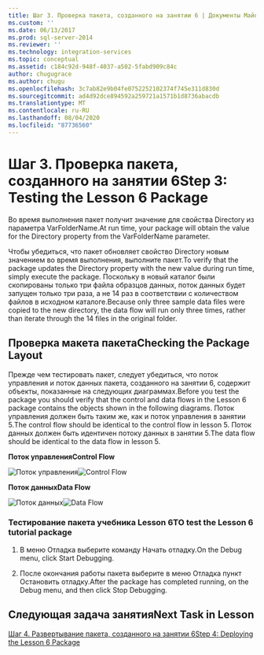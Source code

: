 ```yaml
---
title: Шаг 3. Проверка пакета, созданного на занятии 6 | Документы Майкрософт
ms.custom: ''
ms.date: 06/13/2017
ms.prod: sql-server-2014
ms.reviewer: ''
ms.technology: integration-services
ms.topic: conceptual
ms.assetid: c184c92d-948f-4037-a502-5fabd909c84c
author: chugugrace
ms.author: chugu
ms.openlocfilehash: 3c7ab82e9b04fe0752252102374f745e311d830d
ms.sourcegitcommit: ad4d92dce894592a259721a1571b1d8736abacdb
ms.translationtype: MT
ms.contentlocale: ru-RU
ms.lasthandoff: 08/04/2020
ms.locfileid: "87736560"
---
```

# <a name="step-3-testing-the-lesson-6-package"></a><span data-ttu-id="5f0cc-102">Шаг 3. Проверка пакета, созданного на занятии 6</span><span class="sxs-lookup"><span data-stu-id="5f0cc-102">Step 3: Testing the Lesson 6 Package</span></span>
  <span data-ttu-id="5f0cc-103">Во время выполнения пакет получит значение для свойства Directory из параметра VarFolderName.</span><span class="sxs-lookup"><span data-stu-id="5f0cc-103">At run time, your package will obtain the value for the Directory property from the VarFolderName parameter.</span></span>  
  
 <span data-ttu-id="5f0cc-104">Чтобы убедиться, что пакет обновляет свойство Directory новым значением во время выполнения, выполните пакет.</span><span class="sxs-lookup"><span data-stu-id="5f0cc-104">To verify that the package updates the Directory property with the new value during run time, simply execute the package.</span></span> <span data-ttu-id="5f0cc-105">Поскольку в новый каталог были скопированы только три файла образцов данных, поток данных будет запущен только три раза, а не 14 раз в соответствии с количеством файлов в исходном каталоге.</span><span class="sxs-lookup"><span data-stu-id="5f0cc-105">Because only three sample data files were copied to the new directory, the data flow will run only three times, rather than iterate through the 14 files in the original folder.</span></span>  
  
## <a name="checking-the-package-layout"></a><span data-ttu-id="5f0cc-106">Проверка макета пакета</span><span class="sxs-lookup"><span data-stu-id="5f0cc-106">Checking the Package Layout</span></span>  
 <span data-ttu-id="5f0cc-107">Прежде чем тестировать пакет, следует убедиться, что поток управления и поток данных пакета, созданного на занятии 6, содержит объекты, показанные на следующих диаграммах.</span><span class="sxs-lookup"><span data-stu-id="5f0cc-107">Before you test the package you should verify that the control and data flows in the Lesson 6 package contains the objects shown in the following diagrams.</span></span> <span data-ttu-id="5f0cc-108">Поток управления должен быть таким же, как и поток управления в занятии 5.</span><span class="sxs-lookup"><span data-stu-id="5f0cc-108">The control flow should be identical to the control flow in lesson 5.</span></span> <span data-ttu-id="5f0cc-109">Поток данных должен быть идентичен потоку данных в занятии 5.</span><span class="sxs-lookup"><span data-stu-id="5f0cc-109">The data flow should be identical to the data flow in lesson 5.</span></span>  
  
 <span data-ttu-id="5f0cc-110">**Поток управления**</span><span class="sxs-lookup"><span data-stu-id="5f0cc-110">**Control Flow**</span></span>  
  
 <span data-ttu-id="5f0cc-111">![Поток управления](../../2014/tutorials/media/task3lesson6control.jpg "Поток управления")</span><span class="sxs-lookup"><span data-stu-id="5f0cc-111">![Control Flow](../../2014/tutorials/media/task3lesson6control.jpg "Control Flow")</span></span>  
  
 <span data-ttu-id="5f0cc-112">**Поток данных**</span><span class="sxs-lookup"><span data-stu-id="5f0cc-112">**Data Flow**</span></span>  
  
 <span data-ttu-id="5f0cc-113">![Поток данных](../../2014/tutorials/media/task3lesson6data.jpg "Поток данных")</span><span class="sxs-lookup"><span data-stu-id="5f0cc-113">![Data Flow](../../2014/tutorials/media/task3lesson6data.jpg "Data Flow")</span></span>  
  
### <a name="to-test-the-lesson-6-tutorial-package"></a><span data-ttu-id="5f0cc-114">Тестирование пакета учебника Lesson 6</span><span class="sxs-lookup"><span data-stu-id="5f0cc-114">TO test the Lesson 6 tutorial package</span></span>  
  
1.  <span data-ttu-id="5f0cc-115">В меню Отладка выберите команду Начать отладку.</span><span class="sxs-lookup"><span data-stu-id="5f0cc-115">On the Debug menu, click Start Debugging.</span></span>  
  
2.  <span data-ttu-id="5f0cc-116">После окончания работы пакета выберите в меню Отладка пункт Остановить отладку.</span><span class="sxs-lookup"><span data-stu-id="5f0cc-116">After the package has completed running, on the Debug menu, and then click Stop Debugging.</span></span>  
  
## <a name="next-task-in-lesson"></a><span data-ttu-id="5f0cc-117">Следующая задача занятия</span><span class="sxs-lookup"><span data-stu-id="5f0cc-117">Next Task in Lesson</span></span>  
 [<span data-ttu-id="5f0cc-118">Шаг 4. Развертывание пакета, созданного на занятии 6</span><span class="sxs-lookup"><span data-stu-id="5f0cc-118">Step 4: Deploying the Lesson 6 Package</span></span>](../integration-services/lesson-6-4-deploying-the-lesson-6-package.md)  
  
  
